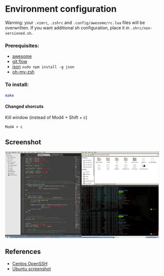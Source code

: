 Environment configuration
===

Warning: your `.vimrc`, `.zshrc` and `.config/awesome/rc.lua` files will be overwritten.
If you want additional sh configuration, place it in `.shrc/non-versioned.sh`.

### Prerequisites:
- [awesome](http://awesome.naquadah.org/)
- [git flow](https://github.com/nvie/gitflow)
- [json](https://github.com/zpoley/json-command) `sudo npm install -g json`
- [oh-my-zsh](https://github.com/robbyrussell/oh-my-zsh)

### To install:

```sh
make
```

#### Changed shorcuts
Kill window (instead of Mod4 + Shift + c)
```sh
Mod4 + c
```

Screenshot
---
![Screenshot](https://raw.githubusercontent.com/LilMeyer/configs/master/screenshot.png)

References
---
- [Centos OpenSSH](http://wiki.centos.org/HowTos/Network/SecuringSSH)
- [Ubuntu screenshot](https://awesome.naquadah.org/wiki/Screenshots)
